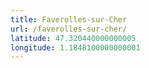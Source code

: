 ```yaml
---
title: Faverolles-sur-Cher
url: /faverolles-sur-cher/
latitude: 47.320440000000005
longitude: 1.1848100000000001
---
```


